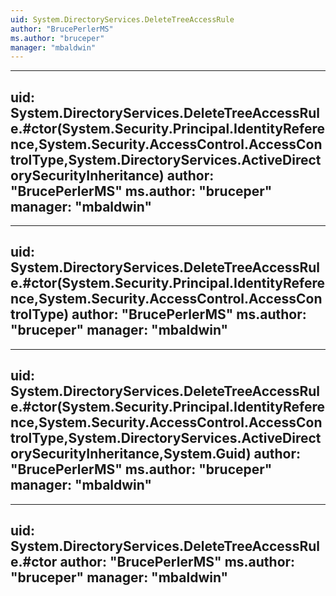 ```yaml
---
uid: System.DirectoryServices.DeleteTreeAccessRule
author: "BrucePerlerMS"
ms.author: "bruceper"
manager: "mbaldwin"
---
```


---
uid: System.DirectoryServices.DeleteTreeAccessRule.#ctor(System.Security.Principal.IdentityReference,System.Security.AccessControl.AccessControlType,System.DirectoryServices.ActiveDirectorySecurityInheritance)
author: "BrucePerlerMS"
ms.author: "bruceper"
manager: "mbaldwin"
---

---
uid: System.DirectoryServices.DeleteTreeAccessRule.#ctor(System.Security.Principal.IdentityReference,System.Security.AccessControl.AccessControlType)
author: "BrucePerlerMS"
ms.author: "bruceper"
manager: "mbaldwin"
---

---
uid: System.DirectoryServices.DeleteTreeAccessRule.#ctor(System.Security.Principal.IdentityReference,System.Security.AccessControl.AccessControlType,System.DirectoryServices.ActiveDirectorySecurityInheritance,System.Guid)
author: "BrucePerlerMS"
ms.author: "bruceper"
manager: "mbaldwin"
---

---
uid: System.DirectoryServices.DeleteTreeAccessRule.#ctor
author: "BrucePerlerMS"
ms.author: "bruceper"
manager: "mbaldwin"
---
